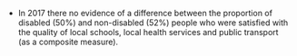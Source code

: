 * In 2017 there no evidence of a difference between the proportion of disabled (50%) and non-disabled (52%) people who were satisfied with the quality of local schools, local health services and public transport (as a composite measure).
